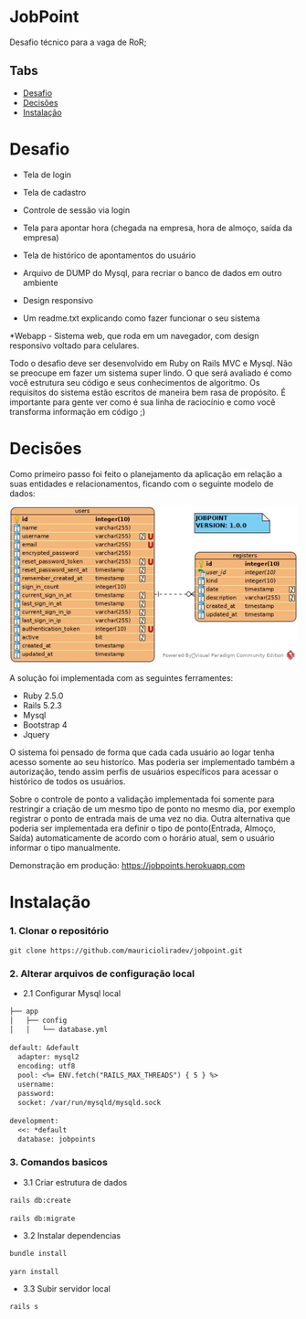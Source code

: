 # JobPoint

Desafio técnico para a vaga de RoR;

## Tabs

- [Desafio](#Desafio)
- [Decisões](#Decisões)
- [Instalação](#Instalação)

# Desafio

- Tela de login

- Tela de cadastro

- Controle de sessão via login

- Tela para apontar hora (chegada na empresa, hora de almoço, saída da empresa)

- Tela de histórico de apontamentos do usuário

- Arquivo de DUMP do Mysql, para recriar o banco de dados em outro ambiente

- Design responsivo

- Um readme.txt explicando como fazer funcionar o seu sistema



*Webapp - Sistema web, que roda em um navegador, com design responsivo voltado para celulares.



Todo o desafio deve ser desenvolvido em Ruby on Rails MVC e Mysql. Não se preocupe em fazer um sistema super lindo. O que será avaliado é como você estrutura seu código e seus conhecimentos de algoritmo. Os requisitos do sistema estão escritos de maneira bem rasa de propósito. É importante para gente ver como é sua linha de raciocínio e como você transforma informação em código ;)


# Decisões

Como primeiro passo foi feito o planejamento da aplicação em relação a suas entidades e relacionamentos, ficando com o seguinte modelo de dados:

![Alt text](doc/job_point_v1.jpeg?raw=true "DER")


A solução foi implementada com as seguintes ferramentes:

- Ruby 2.5.0
- Rails 5.2.3
- Mysql
- Bootstrap 4
- Jquery

O sistema foi pensado de forma que cada cada usuário ao logar tenha acesso somente ao seu historíco. Mas poderia ser implementado também a autorização, tendo assim perfis de usuários específicos para acessar o histórico de todos os usuários.

Sobre o controle de ponto a validação implementada foi somente para restringir a criação de um mesmo tipo de ponto no mesmo dia, por exemplo registrar o ponto de entrada mais de uma vez no dia. Outra alternativa que poderia ser implementada era definir o tipo de ponto(Entrada, Almoço, Saída) automaticamente de acordo com o horário atual, sem o usuário informar o tipo manualmente.

Demonstração em produção: https://jobpoints.herokuapp.com

# Instalação

 ### 1. Clonar o repositório

```
git clone https://github.com/mauricioliradev/jobpoint.git
```
### 2. Alterar arquivos de configuração local

- 2.1 Configurar Mysql local
```
├── app
│   ├── config
│   │   └── database.yml

default: &default
  adapter: mysql2
  encoding: utf8
  pool: <%= ENV.fetch("RAILS_MAX_THREADS") { 5 } %>
  username: 
  password: 
  socket: /var/run/mysqld/mysqld.sock

development:
  <<: *default
  database: jobpoints
```
### 3. Comandos basicos

- 3.1 Criar estrutura de dados
```
rails db:create

rails db:migrate
```
- 3.2 Instalar dependencias
```
bundle install

yarn install
```
- 3.3 Subir servidor local
```
rails s

```
